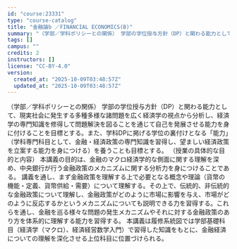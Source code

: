 ```yaml
---
id: "course:23331"
type: "course-catalog"
title: "金融論b ／FINANCIAL ECONOMICS(B)"
summary: "（学部／学科ポリシーとの関係） 学部の学位授与方針（DP）と関わる能力として、現実社会に発生する多種多様な諸問題を広く経済学の視点から分析し、経済学の専門知識を修得して問題解決を図ることを通じて自己を発展させる能力を身に付けることを目標とす…"
tags: []
campus: ""
credits: 2
instructors: []
license: "CC-BY-4.0"
version:
  created_at: "2025-10-09T03:48:57Z"
  updated_at: "2025-10-09T03:48:57Z"
---
```

（学部／学科ポリシーとの関係） 学部の学位授与方針（DP）と関わる能力として、現実社会に発生する多種多様な諸問題を広く経済学の視点から分析し、経済学の専門知識を修得して問題解決を図ることを通じて自己を発展させる能力を身に付けることを目標とする。また、学科DPに掲げる学位の裏付けとなる「能力」（学科専門科目として、金融・経済政策の専門知識を習得し、望ましい経済政策を立案する能力を身につける）を養うことも目標とする。 （授業の具体的な目的と内容） 本講義の目的は、金融のマクロ経済学的な側面に関する理解を深め、中央銀行が行う金融政策のメカニズムに関する分析力を身につけることである。 講義を通し、まず金融政策を理解する上で必要となる概念や理論（貨幣の機能・定義、貨幣供給・需要）について理解する。その上で、伝統的、非伝統的な金融政策について理解し、金融政策がどのように市場に影響を与え、市場がどのように反応するかというメカニズムについても説明できる力を習得する。これらを通し、金融を巡る様々な問題の発生メカニズムやそれに対する金融政策のあり方を体系的に理解する能力を習得する。 本講義は履修系統図では学部基礎科目（経済学（マクロ）、経済経営数学入門）で習得した知識をもとに、金融経済についての理解を深化させる上位科目に位置づけられる。
